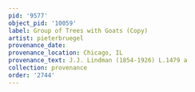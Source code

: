 ```yaml
---
pid: '9577'
object_pid: '10059'
label: Group of Trees with Goats (Copy)
artist: pieterbruegel
provenance_date:
provenance_location: Chicago, IL
provenance_text: J.J. Lindman (1854-1926) L.1479 a
collection: provenance
order: '2744'
---
```

